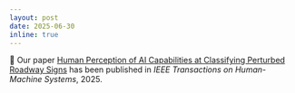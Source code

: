 ```yaml
---
layout: post
date: 2025-06-30
inline: true
---
```


:tada: Our paper [Human Perception of AI Capabilities at Classifying Perturbed Roadway Signs](https://ieeexplore.ieee.org/document/11052717) has been published in *IEEE Transactions on Human-Machine Systems*, 2025.